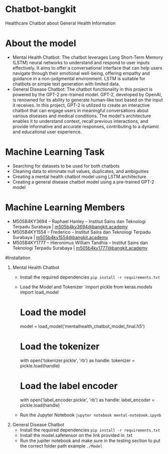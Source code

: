 # Chatbot-bangkit
Healthcare Chatbot about General Health Information

# About the model
- Mental Health Chatbot: The chatbot leverages Long Short-Term Memory (LSTM) neural networks to understand and respond to user inputs effectively. It aims to offer a conversational interface that can help users navigate through their emotional well-being, offering empathy and guidance in a non-judgmental environment. LSTM is suitable for chatbots or simple text generation with limited data.
- General Disease Chatbot: The chatbot functionality in this project is powered by the GPT-2 pre-trained model. GPT-2, developed by OpenAI, is renowned for its ability to generate human-like text based on the input it receives. In this project, GPT-2 is utilized to create an interactive chatbot that can engage users in meaningful conversations about various diseases and medical conditions. The model's architecture enables it to understand context, recall previous interactions, and provide informative and accurate responses, contributing to a dynamic and educational user experience.

# Machine Learning Task
* Searching for datasets to be used for both chatbots
* Cleaning data to eliminate null values, duplicates, and ambiguities
* Creating a mental health chatbot model using LSTM architecture
* Creating a general disease chatbot model using a pre-trained GPT-2 model

# Machine Learning Members
- M505B4KY3694 – Raphael Hanley – Institut Sains dan Teknologi Terpadu Surabaya | m505b4ky3694@bangkit.academy
- M505B4KY1554 – Frederico – Institut Sains dan Teknologi Terpadu Surabaya | m505b4ky1554@bangkit.academy
- M505B4KY1777 – Hieronimus William Tandhia – Institut Sains dan Teknologi Terpadu Surabaya | m505b4ky1777@bangkit.academy

#Installation
1. Mental Health Chatbot
   - Install the required dependencies
     `pip install -r requirements.txt`
   - Load the Model and Tokenizer
     `import pickle
      from keras.models import load_model
      
      # Load the model
      model = load_model('mentalhealth_chatbot_model_final.h5')
      
      # Load the tokenizer
      with open('tokenizer.pickle', 'rb') as handle:
          tokenizer = pickle.load(handle)
      
      # Load the label encoder
      with open('label_encoder.pickle', 'rb') as handle:
          label_encoder = pickle.load(handle)
      `
   - Run the Jupyter Notebook
     `jupyter notebook mental-notebook.ipynb`
2. General Disease Chatbot
   - Install the required dependencies
     `pip install -r requirements.txt`
   - Install the model.safetensor on the link provided in .txt
   - Run the jupiter notebook and make sure in the testing section to put the correct folder path
     example `./Model` 


